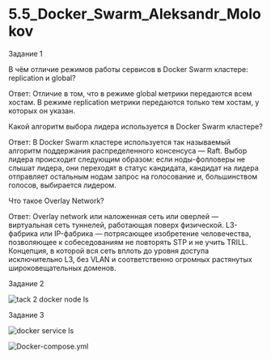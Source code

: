 # 5.5_Docker_Swarm_Aleksandr_Molokov

Задание 1

В чём отличие режимов работы сервисов в Docker Swarm кластере: replication и global?

Ответ: Отличие в том, что в режиме global метрики передаются всем хостам. В режиме replication метрики передаются только тем хостам, у которых он указан.

Какой алгоритм выбора лидера используется в Docker Swarm кластере?

Ответ: В Docker Swarm кластере используется так называемый алгоритм поддержания распределенного консенсуса — Raft. Выбор лидера происходит следующим образом: если ноды-фолловеры не слышат лидера, они переходят в статус кандидата, кандидат на лидера отправляет остальным нодам запрос на голосование и, большинством голосов, выбирается лидером.

Что такое Overlay Network?

Ответ: Overlay network или наложенная сеть или оверлей — виртуальная сеть туннелей, работающая поверх физической.
L3-фабрика или IP-фабрика — потрясающее изобретение человечества, позволяющее к собеседованиям не повторять STP и не учить TRILL. Концепция, в которой вся сеть вплоть до уровня доступа исключительно L3, без VLAN и соответственно огромных растянутых широковещательных доменов.

Задание 2

![tack 2 docker node ls](https://user-images.githubusercontent.com/109212419/233840451-74519d1f-b7dc-4279-b853-bb0e0e8b075a.jpg)

Задание 3

![docker service ls](https://user-images.githubusercontent.com/109212419/233840465-f97b522d-f544-4953-b650-6fdfca081113.jpg)

![Docker-compose.yml]()
